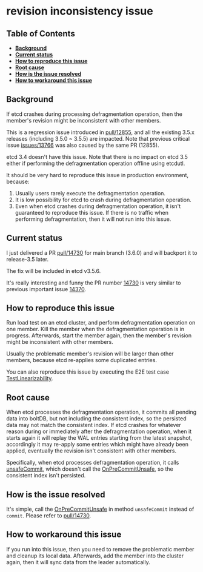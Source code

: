 revision inconsistency issue
======

## Table of Contents

- **[Background](#background)**
- **[Current status](#current-status)**
- **[How to reproduce this issue](#how-to-reproduce-this-issue)**
- **[Root cause](#root-cause)**
- **[How is the issue resolved](#how-is-the-issue-resolved)**
- **[How to workaround this issue](#how-to-workaround-this-issue)**

## Background
If etcd crashes during processing defragmentation operation, then the member's revision might be inconsistent
with other members.

This is a regression issue introduced in [pull/12855](https://github.com/etcd-io/etcd/pull/12855), and all
the existing 3.5.x releases (including 3.5.0 ~ 3.5.5) are impacted. Note that previous critical issue 
[issues/13766](https://github.com/etcd-io/etcd/issues/13766) was also caused by the same PR (12855).

etcd 3.4 doesn't have this issue. Note that there is no impact on etcd 3.5 either if performing the defragmentation
operation offline using etcdutl.

It should be very hard to reproduce this issue in production environment, because:
1. Usually users rarely execute the defragmentation operation.
2. It is low possibility for etcd to crash during defragmentation operation. 
3. Even when etcd crashes during defragmentation operation, it isn't guaranteed to reproduce this issue. If there is no traffic when performing defragmentation, then it will not run into this issue.

## Current status
I just delivered a PR [pull/14730](https://github.com/etcd-io/etcd/pull/14730) for main branch (3.6.0) and 
will backport it to release-3.5 later. 

The fix will be included in etcd v3.5.6.

It's really interesting and funny the PR number [14730](https://github.com/etcd-io/etcd/pull/14730) is 
very similar to previous important issue [14370](https://github.com/etcd-io/etcd/issues/14370).

## How to reproduce this issue
Run load test on an etcd cluster, and perform defragmentation operation on one member. Kill the member when the 
defragmentation operation is in progress. Afterwards, start the member again, then the member's revision 
might be inconsistent with other members.

Usually the problematic member's revision will be larger than other members, because etcd re-applies some duplicated entries.

You can also reproduce this issue by executing the E2E test case [TestLinearizability](https://github.com/etcd-io/etcd/blob/2f558ca0dbf1217c1cc5b82a1e2aec428bf6a04f/tests/linearizability/linearizability_test.go#L43).

## Root cause
When etcd processes the defragmentation operation, it commits all pending data into boltDB, but not 
including the consistent index, so the persisted data may not match the consistent index. If etcd crashes
for whatever reason during or immediately after the defragmentation operation, when it starts again it will 
replay the WAL entries starting from the latest snapshot, accordingly it may re-apply some entries which might
have already been applied, eventually the revision isn't consistent with other members.

Specifically, when etcd processes defragmentation operation, it calls
[unsafeCommit](https://github.com/etcd-io/etcd/blob/2f558ca0dbf1217c1cc5b82a1e2aec428bf6a04f/server/storage/backend/batch_tx.go#L342), 
which doesn't call the [OnPreCommitUnsafe](https://github.com/etcd-io/etcd/blob/2f558ca0dbf1217c1cc5b82a1e2aec428bf6a04f/server/storage/backend/batch_tx.go#L332-L334),
so the consistent index isn't persisted.

## How is the issue resolved
It's simple, call the [OnPreCommitUnsafe](https://github.com/etcd-io/etcd/blob/2f558ca0dbf1217c1cc5b82a1e2aec428bf6a04f/server/storage/backend/batch_tx.go#L332-L334)
in method `unsafeCommit` instead of `commit`. Please refer to [pull/14730](https://github.com/etcd-io/etcd/pull/14730).

## How to workaround this issue
If you run into this issue, then you need to remove the problematic member and cleanup its local data. 
Afterwards, add the member into the cluster again, then it will sync data from the leader automatically.
